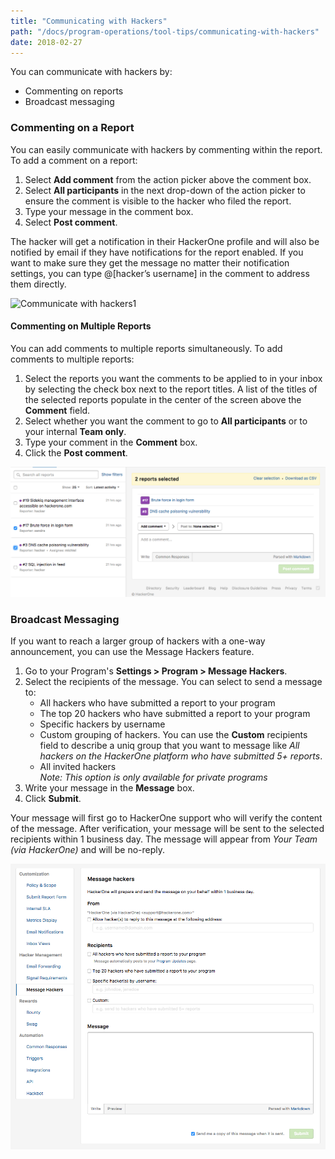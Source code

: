 ```yaml
---
title: "Communicating with Hackers"
path: "/docs/program-operations/tool-tips/communicating-with-hackers"
date: 2018-02-27
---
```

You can communicate with hackers by:
* Commenting on reports
* Broadcast messaging

### Commenting on a Report
You can easily communicate with hackers by commenting within the report. To add a comment on a report:
1. Select **Add comment** from the action picker above the comment box.
2. Select **All participants** in the next drop-down of the action picker to ensure the comment is visible to the hacker who filed the report.
3. Type your message in the comment box.
4. Select **Post comment**.

The hacker will get a notification in their HackerOne profile and will also be notified by email if they have notifications for the report enabled. If you want to make sure they get the message no matter their notification settings, you can type @[hacker’s username] in the comment to address them directly.

![Communicate with hackers1](https://github.com/Hacker0x01/docs.hackerone.com/blob/master/docs/program-operations/tool-tips/images/communicate-with-hackers.png?raw=true)

#### Commenting on Multiple Reports
You can add comments to multiple reports simultaneously. To add comments to multiple reports:
1. Select the reports you want the comments to be applied to in your inbox by selecting the check box next to the report titles. A list of the titles of the selected reports populate in the center of the screen above the **Comment** field.
2. Select whether you want the comment to go to **All participants** or to your internal **Team only**.
3. Type your comment in the **Comment** box.
4. Click the **Post comment**.

![Communicate with hackers2](./images/communicate-with-hackers3.png?raw=true)

### Broadcast Messaging
If you want to reach a larger group of hackers with a one-way announcement, you can use the Message Hackers feature.
1. Go to your Program's **Settings > Program > Message Hackers**.
2. Select the recipients of the message. You can select to send a message to: <ul><li>All hackers who have submitted a report to your program</li><li>The top 20 hackers who have submitted a report to your program</li><li>Specific hackers by username</li><li>Custom grouping of hackers. You can use the **Custom** recipients field to describe a uniq group that you want to message like *All hackers on the HackerOne platform who have submitted 5+ reports*.<li>All invited hackers<br>*Note: This option is only available for private programs*</li></ul>
3. Write your message in the **Message** box.
4. Click **Submit**.

Your message will first go to HackerOne support who will verify the content of the message. After verification, your message will be sent to the selected recipients within 1 business day. The message will appear from *Your Team (via HackerOne)* and will be no-reply.

![Communicate with hackers3](./images/communicate-with-hackers2.png?raw=true)
